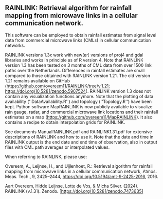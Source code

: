 RAINLINK: Retrieval algorithm for rainfall mapping from microwave links in a cellular communication network.
------

This software can be employed to obtain rainfall estimates from signal level data from commercial microwave links (CMLs) in cellular communication networks.

RAINLINK versions 1.3x work with new(er) versions of proj4 and gdal libraries and works in principle as of R version 4. Note that RAINLINK version 1.3 has been tested on 3 months of CML data from over 1500 link paths over the Netherlands. Differences in rainfall estimates are small compared to those obtained with RAINLINK version 1.21. The old version 1.21 remains available on GitHub (https://github.com/overeem11/RAINLINK/tree/v.1.21; https://doi.org/10.5281/zenodo.5907524). RAINLINK version 1.3 does not contain any visualization functions anymore. Note that the plotting of data availability (''DataAvailability.R'') and topology (''Topology.R'') have been kept. Python software MapRAINLINK is now publicly available to visualize rain gauge, radar, and commercial microwave link locations and their rainfall estimates on a map (https://github.com/overeem11/MapRAINLINK). It also contains a recipe to obtain interpolation grids for RAINLINK.

See documents ManualRAINLINK.pdf and RAINLINK1.31.pdf for extensive descriptions of RAINLINK and how to use it. Note that the date and time in RAINLINK output is the end date and end time of observation, also in output files with CML path averages or interpolated values.

When referring to RAINLINK, please use:

Overeem, A., Leijnse, H., and Uijlenhoet, R.: Retrieval algorithm for rainfall mapping from microwave links in a cellular communication network, Atmos. Meas. Tech., 9, 2425–2444, https://doi.org/10.5194/amt-9-2425-2016, 2016.

Aart Overeem, Hidde Leijnse, Lotte de Vos, & Micha Silver. (2024). RAINLINK (v.1.31). Zenodo. [https://doi.org/10.5281/zenodo.7473635]
